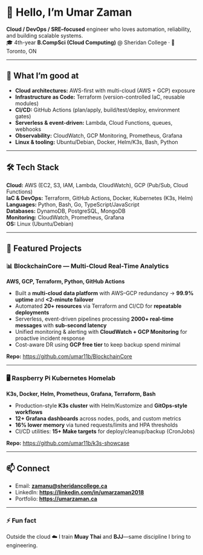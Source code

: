 # 👋 Hello, I’m Umar Zaman

**Cloud / DevOps / SRE–focused** engineer who loves automation, reliability, and building scalable systems.  
🎓 4th-year **B.CompSci (Cloud Computing)** @ Sheridan College · 📍 Toronto, ON

---

## 🚀 What I’m good at
- **Cloud architectures:** AWS-first with multi-cloud (AWS + GCP) exposure  
- **Infrastructure as Code:** Terraform (version-controlled IaC, reusable modules)  
- **CI/CD:** GitHub Actions (plan/apply, build/test/deploy, environment gates)  
- **Serverless & event-driven:** Lambda, Cloud Functions, queues, webhooks  
- **Observability:** CloudWatch, GCP Monitoring, Prometheus, Grafana  
- **Linux & tooling:** Ubuntu/Debian, Docker, Helm/K3s, Bash, Python

---

## 🛠 Tech Stack
**Cloud:** AWS (EC2, S3, IAM, Lambda, CloudWatch), GCP (Pub/Sub, Cloud Functions)  
**IaC & DevOps:** Terraform, GitHub Actions, Docker, Kubernetes (K3s, Helm)  
**Languages:** Python, Bash, Go, TypeScript/JavaScript  
**Databases:** DynamoDB, PostgreSQL, MongoDB  
**Monitoring:** CloudWatch, Prometheus, Grafana  
**OS:** Linux (Ubuntu/Debian)

---

## 🔧 Featured Projects

### 📊 BlockchainCore — Multi-Cloud Real-Time Analytics
**AWS, GCP, Terraform, Python, GitHub Actions**  
- Built a **multi-cloud data platform** with AWS–GCP redundancy → **99.9% uptime** and **<2-minute failover**  
- Automated **20+ resources** via Terraform and CI/CD for **repeatable deployments**  
- Serverless, event-driven pipelines processing **2000+ real-time messages** with **sub-second latency**  
- Unified monitoring & alerting with **CloudWatch + GCP Monitoring** for proactive incident response  
- Cost-aware DR using **GCP free tier** to keep backup spend minimal

**Repo:** <https://github.com/umar11b/BlockchainCore>

---

### 🖥️ Raspberry Pi Kubernetes Homelab
**K3s, Docker, Helm, Prometheus, Grafana, Terraform, Bash**  
- Production-style **K3s cluster** with Helm/Kustomize and **GitOps-style workflows**  
- **12+ Grafana dashboards** across nodes, pods, and custom metrics  
- **16% lower memory** via tuned requests/limits and HPA thresholds  
- CI/CD utilities: **15+ Make targets** for deploy/cleanup/backup (CronJobs)

**Repo:** <https://github.com/umar11b/k3s-showcase>

---

## 📫 Connect
- Email: **zamanu@sheridancollege.ca**  
- LinkedIn: **https://linkedin.com/in/umarzaman2018**  
- Portfolio: **https://umarzaman.ca**

---

### ⚡ Fun fact
Outside the cloud ☁️ I train **Muay Thai** and **BJJ**—same discipline I bring to engineering.

